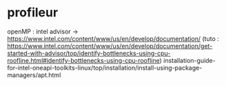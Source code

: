 # profileur

openMP : intel advisor -> https://www.intel.com/content/www/us/en/develop/documentation/
(tuto : https://www.intel.com/content/www/us/en/develop/documentation/get-started-with-advisor/top/identify-bottlenecks-using-cpu-roofline.html#identify-bottlenecks-using-cpu-roofline)
installation-guide-for-intel-oneapi-toolkits-linux/top/installation/install-using-package-managers/apt.html

